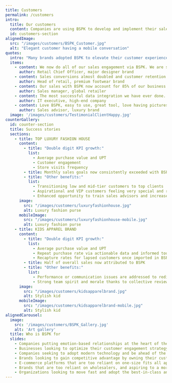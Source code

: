 ```yaml
---
title: Customers
permalink: /customers
intro:
  title: Our customers
  content: Companies are using BSPK to develop and implement their sales engagement strategy in order to increase sales and build customer loyalty
  id: customers-section
alignedImage:
  src: "/images/customers/BSPK_Customer.jpg"
  alt: "Elegant customer having a mobile conversation"
quotes:
  intro: "Many brands adopted BSPK to elevate their customer experience strategy. Here’s what some of them told us:"
  items:
    - content: We now do all of our sales engagement via BSPK. We are so fortunate to have their technology deployed in our stores.
      author: Retail Chief Officer, major designer brand 
    - content: Sales conversions almost doubled and customer retention tripled after nine months across our 80 store fleet.
      author: Head of retail, premium footwear brand
    - content: Our sales with BSPK now account for 85% of our business performance.
      author: Sales manager, global retailer
    - content: The most successful data integration we have ever done. We cannot believe it only took six weeks!
      author: IT executive, high-end company 
    - content: Love BSPK, easy to use, great tool, love having pictures to share with clients!
      author: Sales advisor, luxury brand
  image: '/images/customers/TestimonialClientHappy.jpg'
counterGallery:
  id: counter-section
  title: Success stories
  sections:
    - title: TOP LUXURY FASHION HOUSE
      content:
        - title: "Double digit KPI growth:"
          list:
            - Average purchase value and UPT
            - Customer engagement
            - Store visits frequency
        - title: Monthly sales goals now consistently exceeded with BSPK
        - title: "Other benefits:"
          list:
            - Transitioning low and mid-tier customers to top clients
            - Aspirational and VIP customers feeling very special and re-living again the feelings and emotions experienced in store
            - Enhanced opportunity to train sales advisors and increase customer and product knowledge
      image:
        src: "/images/customers/luxuryfashionhouse.jpg"
        alt: Luxury fashion purse
      mobileImage:
        src: "/images/customers/luxuryfashionhouse-mobile.jpg"
        alt: Luxury fashion purse
    - title: KIDS APPAREL BRAND
      content:
        - title: "Double digit KPI growth:"
          list:
            - Average purchase value and UPT
            - Repeat purchase rate via actionable data and informed touch points for distant selling
            - Recapture rates for lapsed customers once imported in BSPK database
        - title: Half of overall sales now attributed to BSPK
        - title: "Other benefits:"
          list:
            - Performance or communication issues are addressed to redirect employees and improve the customer experience
            - Strong team spirit and morale thanks to collective review and celebration of individual successes
      image:
        src: "/images/customers/kidsapparelbrand.jpg"
        alt: Stylish kid
      mobileImage:
        src: "/images/customers/kidsapparelbrand-mobile.jpg"
        alt: Stylish kid
alignedCarousel:
  image:
    src: '/images/customers/BSPK_Gallery.jpg'
    alt: 'Art gallery'
  title: Who is BSPK for
  slides:
    - Companies putting emotion-based relationships at the heart of their unique selling proposition for improved customer experience and lifetime value
    - Businesses looking to optimize their customer engagement strategy with a human touch
    - Companies seeking to adopt modern technology and be ahead of the game
    - Brands looking to gain competitive advantage by owning their customer relationships and providing a better experience online or offline
    - E-commerce platforms that are too reliant on one-size fits all approach and look to differentiate
    - Brands that are too reliant on wholesalers, and aspiring to a more DTC approach
    - Organizations looking to move fast and adopt the best-in-class and only complete, cloud-hosted solution at a time when shopping habits have changed
---
```


<Internal-Intro/>
<Internal-AlignedImage/>
<ClientOnly>
  <Internal-Quotes/>
</ClientOnly>
<Internal-CounterGallery page="customers"/>
<Internal-AlignedCarousel/>
<Newsletter/>